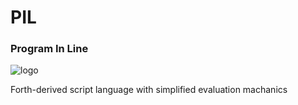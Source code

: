 # PIL
### Program In Line
![logo](https://github.com/ponyatov/PIL/raw/master/logo64x64.png)

Forth-derived script language with simplified evaluation machanics
